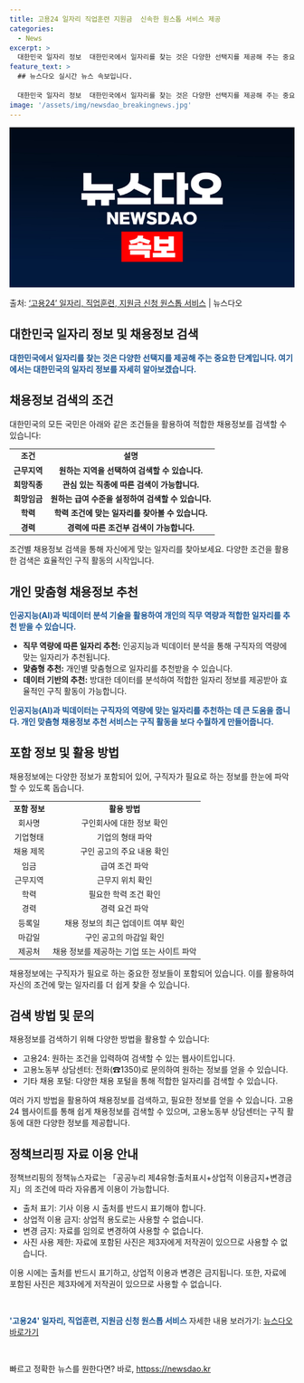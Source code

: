```yaml
---
title: 고용24 일자리 직업훈련 지원금  신속한 원스톱 서비스 제공
categories:
  - News
excerpt: >
  대한민국 일자리 정보  대한민국에서 일자리를 찾는 것은 다양한 선택지를 제공해 주는 중요한 단계입니다. 이 …
feature_text: >
  ## 뉴스다오 실시간 뉴스 속보입니다.

  대한민국 일자리 정보  대한민국에서 일자리를 찾는 것은 다양한 선택지를 제공해 주는 중요한 단계입니다. 이 …
image: '/assets/img/newsdao_breakingnews.jpg'
---
```


![뉴스다오 속보](/assets/img/newsdao_breakingnews.jpg)

<p>출처: <a href="httpss://newsdao.kr/4737" rel="dofollow">‘고용24’ 일자리, 직업훈련, 지원금 신청 원스톱 서비스</a> | 뉴스다오</p>

<h2>대한민국 일자리 정보 및 채용정보 검색</h2>

<p data-ke-size="size16"><b><span style="color: #1a5490;">대한민국에서 일자리를 찾는 것은 다양한 선택지를 제공해 주는 중요한 단계입니다. 여기에서는 대한민국의 일자리 정보를 자세히 알아보겠습니다.</span></b></p>

<h2 data-ke-size="size26">채용정보 검색의 조건</h2>

<p>대한민국의 모든 국민은 아래와 같은 조건들을 활용하여 적합한 채용정보를 검색할 수 있습니다:</p>

<table>
<tbody>
<tr>
<td style="text-align: center; height: 17px;"><b>조건</b></td>
<td style="text-align: center; height: 17px;"><b>설명</b></td>
</tr>
<tr>
<td style="text-align: center; height: 17px;"><b>근무지역</b></td>
<td style="text-align: center; height: 17px;"><b>원하는 지역을 선택하여 검색할 수 있습니다.</b></td>
</tr>
<tr>
<td style="text-align: center; height: 17px;"><b>희망직종</b></td>
<td style="text-align: center; height: 17px;"><b>관심 있는 직종에 따른 검색이 가능합니다.</b></td>
</tr>
<tr>
<td style="text-align: center; height: 17px;"><b>희망임금</b></td>
<td style="text-align: center; height: 17px;"><b>원하는 급여 수준을 설정하여 검색할 수 있습니다.</b></td>
</tr>
<tr>
<td style="text-align: center; height: 17px;"><b>학력</b></td>
<td style="text-align: center; height: 17px;"><b>학력 조건에 맞는 일자리를 찾아볼 수 있습니다.</b></td>
</tr>
<tr>
<td style="text-align: center; height: 17px;"><b>경력</b></td>
<td style="text-align: center; height: 17px;"><b>경력에 따른 조건부 검색이 가능합니다.</b></td>
</tr>
</tbody>
</table>

<p data-ke-size="size16">조건별 채용정보 검색을 통해 자신에게 맞는 일자리를 찾아보세요. 다양한 조건을 활용한 검색은 효율적인 구직 활동의 시작입니다.</p>

<h2 data-ke-size="size26">개인 맞춤형 채용정보 추천</h2>

<p><b><span style="color: #1a5490;">인공지능(AI)과 빅데이터 분석 기술을 활용하여 개인의 직무 역량과 적합한 일자리를 추천 받을 수 있습니다.</span></b></p>

<ul>
<li><b>직무 역량에 따른 일자리 추천:</b> 인공지능과 빅데이터 분석을 통해 구직자의 역량에 맞는 일자리가 추천됩니다.</li>
<li><b>맞춤형 추천:</b> 개인별 맞춤형으로 일자리를 추천받을 수 있습니다.</li>
<li><b>데이터 기반의 추천:</b> 방대한 데이터를 분석하여 적합한 일자리 정보를 제공받아 효율적인 구직 활동이 가능합니다.</li>
</ul>

<p data-ke-size="size16"><b><span style="color: #1a5490;">인공지능(AI)과 빅데이터는 구직자의 역량에 맞는 일자리를 추천하는 데 큰 도움을 줍니다. 개인 맞춤형 채용정보 추천 서비스는 구직 활동을 보다 수월하게 만들어줍니다.</span></b></p>

<h2 data-ke-size="size26">포함 정보 및 활용 방법</h2>

<p>채용정보에는 다양한 정보가 포함되어 있어, 구직자가 필요로 하는 정보를 한눈에 파악할 수 있도록 돕습니다.</p>

<table>
<tbody>
<tr>
<td style="text-align: center; height: 17px;"><b>포함 정보</b></td>
<td style="text-align: center; height: 17px;"><b>활용 방법</b></td>
</tr>
<tr>
<td style="text-align: center; height: 17px;">회사명</td>
<td style="text-align: center; height: 17px;">구인회사에 대한 정보 확인</td>
</tr>
<tr>
<td style="text-align: center; height: 17px;">기업형태</td>
<td style="text-align: center; height: 17px;">기업의 형태 파악</td>
</tr>
<tr>
<td style="text-align: center; height: 17px;">채용 제목</td>
<td style="text-align: center; height: 17px;">구인 공고의 주요 내용 확인</td>
</tr>
<tr>
<td style="text-align: center; height: 17px;">임금</td>
<td style="text-align: center; height: 17px;">급여 조건 파악</td>
</tr>
<tr>
<td style="text-align: center; height: 17px;">근무지역</td>
<td style="text-align: center; height: 17px;">근무지 위치 확인</td>
</tr>
<tr>
<td style="text-align: center; height: 17px;">학력</td>
<td style="text-align: center; height: 17px;">필요한 학력 조건 확인</td>
</tr>
<tr>
<td style="text-align: center; height: 17px;">경력</td>
<td style="text-align: center; height: 17px;">경력 요건 파악</td>
</tr>
<tr>
<td style="text-align: center; height: 17px;">등록일</td>
<td style="text-align: center; height: 17px;">채용 정보의 최근 업데이트 여부 확인</td>
</tr>
<tr>
<td style="text-align: center; height: 17px;">마감일</td>
<td style="text-align: center; height: 17px;">구인 공고의 마감일 확인</td>
</tr>
<tr>
<td style="text-align: center; height: 17px;">제공처</td>
<td style="text-align: center; height: 17px;">채용 정보를 제공하는 기업 또는 사이트 파악</td>
</tr>
</tbody>
</table>

<p data-ke-size="size16">채용정보에는 구직자가 필요로 하는 중요한 정보들이 포함되어 있습니다. 이를 활용하여 자신의 조건에 맞는 일자리를 더 쉽게 찾을 수 있습니다.</p>

<h2 data-ke-size="size26">검색 방법 및 문의</h2>

<p>채용정보를 검색하기 위해 다양한 방법을 활용할 수 있습니다:</p>

<ul>
<li>고용24: 원하는 조건을 입력하여 검색할 수 있는 웹사이트입니다.</li>
<li>고용노동부 상담센터: 전화(☎1350)로 문의하여 원하는 정보를 얻을 수 있습니다.</li>
<li>기타 채용 포털: 다양한 채용 포털을 통해 적합한 일자리를 검색할 수 있습니다.</li>
</ul>

<p data-ke-size="size16">여러 가지 방법을 활용하여 채용정보를 검색하고, 필요한 정보를 얻을 수 있습니다. 고용24 웹사이트를 통해 쉽게 채용정보를 검색할 수 있으며, 고용노동부 상담센터는 구직 활동에 대한 다양한 정보를 제공합니다.</p>

<h2 data-ke-size="size26">정책브리핑 자료 이용 안내</h2>

<p>정책브리핑의 정책뉴스자료는 「공공누리 제4유형:출처표시+상업적 이용금지+변경금지」의 조건에 따라 자유롭게 이용이 가능합니다.</p>

<ul>
<li>출처 표기: 기사 이용 시 출처를 반드시 표기해야 합니다.</li>
<li>상업적 이용 금지: 상업적 용도로는 사용할 수 없습니다.</li>
<li>변경 금지: 자료를 임의로 변경하여 사용할 수 없습니다.</li>
<li>사진 사용 제한: 자료에 포함된 사진은 제3자에게 저작권이 있으므로 사용할 수 없습니다.</li>
</ul>

<p data-ke-size="size16">이용 시에는 출처를 반드시 표기하고, 상업적 이용과 변경은 금지됩니다. 또한, 자료에 포함된 사진은 제3자에게 저작권이 있으므로 사용할 수 없습니다.</p>

<p data-ke-size="size16">&nbsp;</p>

<p data-ke-size="size16"><b><span style="color: #1a5490;">'고용24' 일자리, 직업훈련, 지원금 신청 원스톱 서비스</span></b> 자세한 내용 보러가기: <a href="httpss://newsdao.kr/4737">뉴스다오 바로가기</a></p>
<p data-ke-size="size16">&nbsp;</p> 

빠르고 정확한 뉴스를 원한다면? 바로, <a href="httpss://newsdao.kr" rel="dofollow">httpss://newsdao.kr</a>


